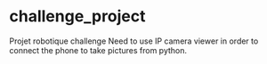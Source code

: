 # challenge_project
Projet robotique challenge
Need to use IP camera viewer in order to connect the phone to take pictures from python.
